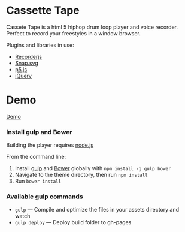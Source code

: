 # Cassette Tape

Cassete Tape is a html 5 hiphop drum loop player and voice recorder. Perfect to record your freestyles in a window browser.

Plugins and libraries in use:

* [Recorderjs](https://github.com/mattdiamond/Recorderjs)
* [Snap.svg](https://github.com/adobe-webplatform/Snap.svg)
* [p5.js](https://p5js.org/)
* [jQuery](https://jquery.com/)

# Demo
[Demo](https://miukimiu.github.io/cassette-player/)

### Install gulp and Bower

Building the player requires [node.js](http://nodejs.org/download/)

From the command line:

1. Install [gulp](http://gulpjs.com) and [Bower](http://bower.io/) globally with `npm install -g gulp bower`
2. Navigate to the theme directory, then run `npm install`
3. Run `bower install`

### Available gulp commands

* `gulp` — Compile and optimize the files in your assets directory and watch
* `gulp deploy` — Deploy build folder to gh-pages
